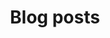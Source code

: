 ---
layout: posts
title: Blog posts
description: "collecting one meaningful day at a time"
permalink: /posts/
---